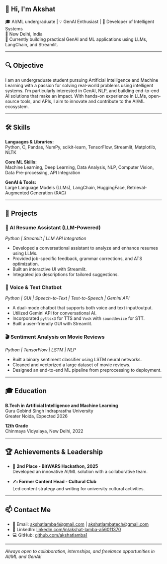 ## 👋 Hi, I'm Akshat

🎓 AI/ML undergraduate | 💡 GenAI Enthusiast | 🤖 Developer of Intelligent Systems  
📍 New Delhi, India  
🔭 Currently building practical GenAI and ML applications using LLMs, LangChain, and Streamlit.

---

## 🔍 Objective

I am an undergraduate student pursuing Artificial Intelligence and Machine Learning with a passion for solving real-world problems using intelligent systems. I'm particularly interested in GenAI, NLP, and building end-to-end AI solutions that make an impact. With hands-on experience in LLMs, open-source tools, and APIs, I aim to innovate and contribute to the AI/ML ecosystem.

---

## 🛠️ Skills

**Languages & Libraries:**  
Python, C, Pandas, NumPy, scikit-learn, TensorFlow, Streamlit, Matplotlib, NLTK  

**Core ML Skills:**  
Machine Learning, Deep Learning, Data Analysis, NLP, Computer Vision, Data Pre-processing, API Integration  

**GenAI & Tools:**  
Large Language Models (LLMs), LangChain, HuggingFace, Retrieval-Augmented Generation (RAG)  

---

## 📁 Projects

### 🧠 AI Resume Assistant (LLM-Powered)  
*Python | Streamlit | LLM API Integration*

- Developed a conversational assistant to analyze and enhance resumes using LLMs.
- Provided job-specific feedback, grammar corrections, and ATS optimization.
- Built an interactive UI with Streamlit.
- Integrated job descriptions for tailored suggestions.

### 💬 Voice & Text Chatbot  
*Python | GUI | Speech-to-Text | Text-to-Speech | Gemini API*

- A dual-mode chatbot that supports both voice and text input/output.
- Utilized Gemini API for conversational AI.
- Incorporated `pyttsx3` for TTS and `Vosk` with `sounddevice` for STT.
- Built a user-friendly GUI with Streamlit.

### 🎬 Sentiment Analysis on Movie Reviews  
*Python | TensorFlow | LSTM | NLP*

- Built a binary sentiment classifier using LSTM neural networks.
- Cleaned and vectorized a large dataset of movie reviews.
- Designed an end-to-end ML pipeline from preprocessing to deployment.

---

## 🎓 Education

**B.Tech in Artificial Intelligence and Machine Learning**  
Guru Gobind Singh Indraprastha University  
Greater Noida, Expected 2026

**12th Grade**  
Chinmaya Vidyalaya, New Delhi, 2022

---

## 🏆 Achievements & Leadership

- 🥈 **2nd Place - BitWARS Hackathon, 2025**  
  Developed an innovative AI/ML solution with a collaborative team.

- ✍️ **Former Content Head - Cultural Club**  
  Led content strategy and writing for university cultural activities.

---

## 📫 Contact Me

- 📧 Email: [akshatlamba4@gmail.com](mailto:akshatlamba4@gmail.com) | [akshatlambatech@gmail.com](mailto:akshatlambatech@gmail.com)  
- 🔗 LinkedIn: [linkedin.com/in/akshat-lamba-a56011370](https://www.linkedin.com/in/akshat-lamba-a56011370/)  
- 💻 GitHub: [github.com/akshatlamba1](https://github.com/akshatlamba1)

---

_Always open to collaboration, internships, and freelance opportunities in AI/ML and GenAI!_
